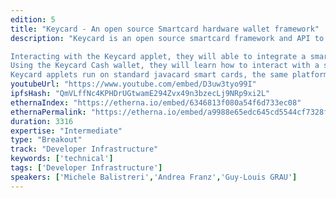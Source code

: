 ```yaml
---
edition: 5
title: "Keycard - An open source Smartcard hardware wallet framework"
description: "Keycard is an open source smartcard framework and API to build smartcards for cryptocurrency. We propose a workshop where developers can learn everything about using Keycard hardware and software. Using Android, iOS or Go SDKs they will quickly learn how to integrate Keycard with existing applications on both mobile (iOS/Android) and desktop.

Interacting with the Keycard applet, they will able to integrate a smartcard hardware wallet that implements all the features of an HD Wallet.
Using the Keycard Cash wallet, they will learn how to interact with a smartcard “burner wallet” that enables quick onboarding with “pre-paid/pre-loaded” cards and ready to use NFC enabled smartcard to tap and pay at Point of Sales devices.<sup></sup>
Keycard applets run on standard javacard smart cards, the same platform used by credit cards or SIM cards, and turns them into a hardware implementation of a BIP-32 HD wallet that supports key generation, derivation and signing. [full text + links/projects/integrations in the PDF attached because of words count limits here]"
youtubeUrl: "https://www.youtube.com/embed/D3uw3tyo99I"
ipfsHash: "QmVLffNc4KPHDrUGtwamE294Zvx49n3bzecLj9NRp9xi2L"
ethernaIndex: "https://etherna.io/embed/6346813f080a54f6d733ec08"
ethernaPermalink: "https://etherna.io/embed/a9988e65edc645cd5544cf7328fd88db9cc774061c6ce07b924b82c8bcbf1083"
duration: 3316
expertise: "Intermediate"
type: "Breakout"
track: "Developer Infrastructure"
keywords: ['technical']
tags: ['Developer Infrastructure']
speakers: ['Michele Balistreri','Andrea Franz','Guy-Louis GRAU']
---
```

